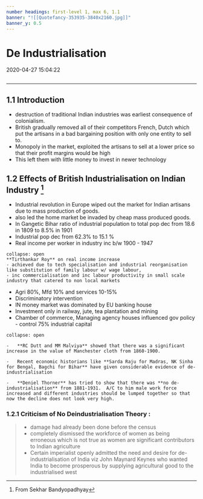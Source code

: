 ```yaml
---
number headings: first-level 1, max 6, 1.1
banner: "![[Quotefancy-353935-3840x2160.jpg]]"
banner_y: 0.5
---
```


# De Industrialisation

2020-04-27 15:04:22

```toc
```

---

## 1.1 Introduction

- destruction of traditional Indian industries was earliest consequence of colonialism.
- British gradually removed all of their competitors French, Dutch which put the artisans in a bad bargaining position with only one entity to sell to.
- Monopoly in the market, exploited the artisans to sell at a lower price so that their profit margins would be high
- This left them with little money to invest in newer technology

## 1.2 Effects of British Industrialisation on Indian Industry [^1]

- Industrial revolution in Europe wiped out the market for Indian artisans due to mass production of goods.
- also led the home market be invaded by cheap mass produced goods.
- In Gangetic Bihar ratio of industrial population to total pop dec from 18.6 in 1809 to 8.5% in 1901
- Industrial pop dec from 62.3% to 15.1 %
- Real income per worker in industry inc b/w 1900 - 1947

```ad-Views
collapse: open
**Tirthankar Roy** on real income increase 
- achieved due to tech specialisation and industrial reorganisation like substitution of family labour w/ wage labour, 
- inc commercialisation and inc labour productivity in small scale industry that catered to non local markets
```

- Agri 80%, Mfd 10% and services 10-15%
- Discriminatory intervention
- IN money market was dominated by EU banking house
- Investment only in railway, jute, tea plantation and mining
- Chamber of commerce, Managing agency houses influenced gov policy - control 75% industrial capital

```ad-Views
collapse: open

-   **RC Dutt and MM Malviya** showed that there was a significant increase in the value of Manchester cloth from 1860-1900.

-   Recent economic historians like **Sarda Raju for Madras, NK Sinha for Bengal, Bagchi for Bihar** have given considerable evidence of de-industrialisation

-   **Deniel Thorner** has tried to show that there was **no de-industrialisation** from 1881-1931.  A/C to him male work force increased and different industries should be lumped together so that now the decline does not look very high.

```

### 1.2.1 Criticism of No Deindustrialisation Theory :

> - damage had already been done before the census
> - completely dismissed the workforce of women as being erroneous which is not true as women are significant contributors to Indian agriculture
> - Certain imperialist openly admitted the need and desire for de-industrialisation of India viz John Maynard Keynes who wanted India to become prosperous by supplying agricultural good to the industrialised west

[^1]: From Sekhar Bandyopadhyay
